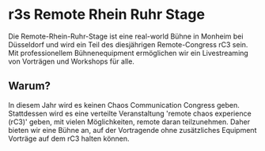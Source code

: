 r3s Remote Rhein Ruhr Stage
===

Die Remote-Rhein-Ruhr-Stage ist eine real-world Bühne in Monheim bei Düsseldorf und wird ein Teil des diesjährigen Remote-Congress rC3 sein. Mit professionellem Bühnenequipment ermöglichen wir ein Livestreaming von Vorträgen und Workshops für alle.

## Warum?
In diesem Jahr wird es keinen Chaos Communication Congress geben. Stattdessen wird es eine verteilte Veranstaltung 'remote chaos experience (rC3)' geben, mit vielen Möglichkeiten, remote daran teilzunehmen. Daher bieten wir eine Bühne an, auf der Vortragende ohne zusätzliches Equipment Vorträge auf dem rC3 halten können.
